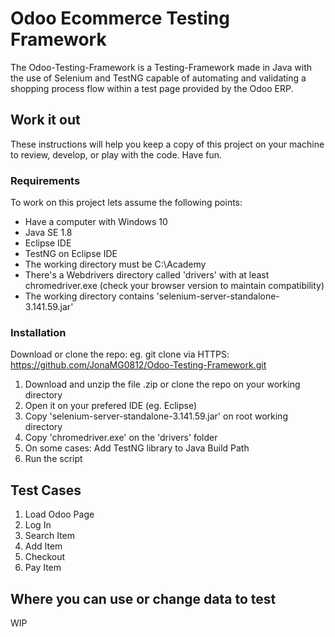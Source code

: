 # Odoo Ecommerce Testing Framework 
The Odoo-Testing-Framework is a Testing-Framework made in Java with the use of Selenium and TestNG capable of automating and validating a shopping process flow within a test page provided by the Odoo ERP.

## Work it out
These instructions will help you keep a copy of this project on your machine to review, develop, or play with the code. Have fun. 

### Requirements
To work on this project lets assume the following points:

- Have a computer with Windows 10
- Java SE 1.8
- Eclipse IDE
- TestNG on Eclipse IDE
- The working directory must be C:\Academy
- There's a Webdrivers directory called 'drivers' with at least chromedriver.exe (check your browser version to maintain compatibility)
- The working directory contains 'selenium-server-standalone-3.141.59.jar'

### Installation

Download or clone the repo: eg. git clone via HTTPS: https://github.com/JonaMG0812/Odoo-Testing-Framework.git

   1) Download and unzip the file .zip or clone the repo on your working directory
   2) Open it on your prefered IDE (eg. Eclipse)
   3) Copy 'selenium-server-standalone-3.141.59.jar' on root working directory
   4) Copy 'chromedriver.exe' on the 'drivers' folder
   5) On some cases: Add TestNG library to Java Build Path
   7) Run the script

## Test Cases

   1) Load Odoo Page
   2) Log In
   3) Search Item
   4) Add Item
   5) Checkout
   6) Pay Item

## Where you can use or change data to test
WIP
